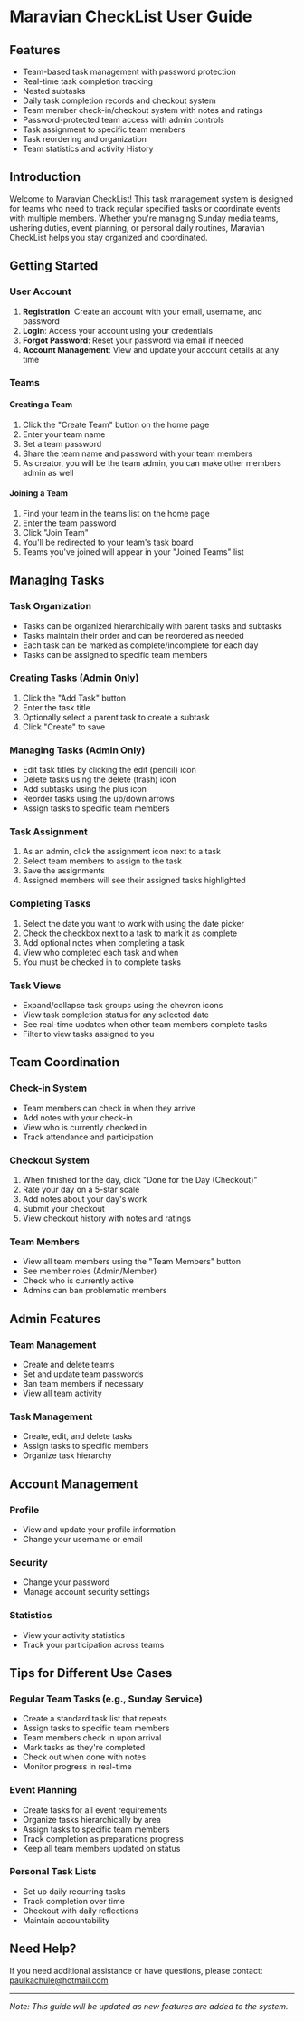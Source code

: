 # Maravian CheckList User Guide

## Features

- Team-based task management with password protection
- Real-time task completion tracking
- Nested subtasks
- Daily task completion records and checkout system
- Team member check-in/checkout system with notes and ratings
- Password-protected team access with admin controls
- Task assignment to specific team members
- Task reordering and organization
- Team statistics and activity History

## Introduction

Welcome to Maravian CheckList! This task management system is designed for teams who need to track regular specified tasks or coordinate events with multiple members. Whether you're managing Sunday media teams, ushering duties, event planning, or personal daily routines, Maravian CheckList helps you stay organized and coordinated.

## Getting Started

### User Account

1. **Registration**: Create an account with your email, username, and password
2. **Login**: Access your account using your credentials
3. **Forgot Password**: Reset your password via email if needed
4. **Account Management**: View and update your account details at any time

### Teams

#### Creating a Team

1. Click the "Create Team" button on the home page
2. Enter your team name
3. Set a team password
4. Share the team name and password with your team members
5. As creator, you will be the team admin, you can make other members admin as well

#### Joining a Team

1. Find your team in the teams list on the home page
2. Enter the team password
3. Click "Join Team"
4. You'll be redirected to your team's task board
5. Teams you've joined will appear in your "Joined Teams" list

## Managing Tasks

### Task Organization

- Tasks can be organized hierarchically with parent tasks and subtasks
- Tasks maintain their order and can be reordered as needed
- Each task can be marked as complete/incomplete for each day
- Tasks can be assigned to specific team members

### Creating Tasks (Admin Only)

1. Click the "Add Task" button
2. Enter the task title
3. Optionally select a parent task to create a subtask
4. Click "Create" to save

### Managing Tasks (Admin Only)

- Edit task titles by clicking the edit (pencil) icon
- Delete tasks using the delete (trash) icon
- Add subtasks using the plus icon
- Reorder tasks using the up/down arrows
- Assign tasks to specific team members

### Task Assignment

1. As an admin, click the assignment icon next to a task
2. Select team members to assign to the task
3. Save the assignments
4. Assigned members will see their assigned tasks highlighted

### Completing Tasks

1. Select the date you want to work with using the date picker
2. Check the checkbox next to a task to mark it as complete
3. Add optional notes when completing a task
4. View who completed each task and when
5. You must be checked in to complete tasks

### Task Views

- Expand/collapse task groups using the chevron icons
- View task completion status for any selected date
- See real-time updates when other team members complete tasks
- Filter to view tasks assigned to you

## Team Coordination

### Check-in System

- Team members can check in when they arrive
- Add notes with your check-in
- View who is currently checked in
- Track attendance and participation

### Checkout System

1. When finished for the day, click "Done for the Day (Checkout)"
2. Rate your day on a 5-star scale
3. Add notes about your day's work
4. Submit your checkout
5. View checkout history with notes and ratings

### Team Members

- View all team members using the "Team Members" button
- See member roles (Admin/Member)
- Check who is currently active
- Admins can ban problematic members

## Admin Features

### Team Management

- Create and delete teams
- Set and update team passwords
- Ban team members if necessary
- View all team activity

### Task Management

- Create, edit, and delete tasks
- Assign tasks to specific members
- Organize task hierarchy

## Account Management

### Profile

- View and update your profile information
- Change your username or email

### Security

- Change your password
- Manage account security settings

### Statistics

- View your activity statistics
- Track your participation across teams

## Tips for Different Use Cases

### Regular Team Tasks (e.g., Sunday Service)

- Create a standard task list that repeats
- Assign tasks to specific team members
- Team members check in upon arrival
- Mark tasks as they're completed
- Check out when done with notes
- Monitor progress in real-time

### Event Planning

- Create tasks for all event requirements
- Organize tasks hierarchically by area
- Assign tasks to specific team members
- Track completion as preparations progress
- Keep all team members updated on status

### Personal Task Lists

- Set up daily recurring tasks
- Track completion over time
- Checkout with daily reflections
- Maintain accountability

## Need Help?

If you need additional assistance or have questions, please contact:
paulkachule@hotmail.com

---

_Note: This guide will be updated as new features are added to the system._
